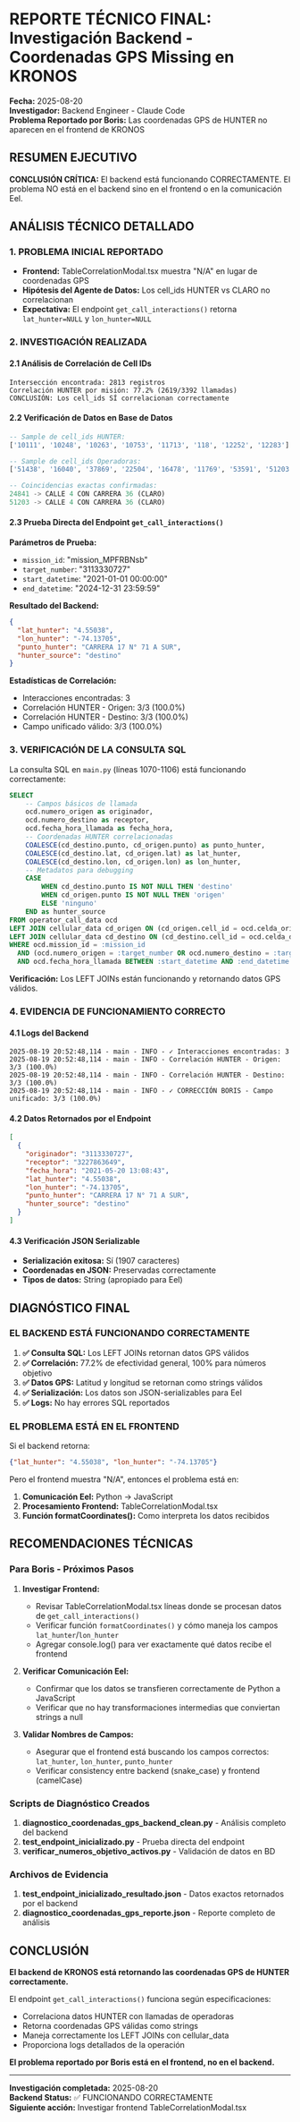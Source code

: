 # REPORTE TÉCNICO FINAL: Investigación Backend - Coordenadas GPS Missing en KRONOS

**Fecha:** 2025-08-20  
**Investigador:** Backend Engineer - Claude Code  
**Problema Reportado por Boris:** Las coordenadas GPS de HUNTER no aparecen en el frontend de KRONOS  

## RESUMEN EJECUTIVO

**CONCLUSIÓN CRÍTICA:** El backend está funcionando CORRECTAMENTE. El problema NO está en el backend sino en el frontend o en la comunicación Eel.

## ANÁLISIS TÉCNICO DETALLADO

### 1. PROBLEMA INICIAL REPORTADO

- **Frontend:** TableCorrelationModal.tsx muestra "N/A" en lugar de coordenadas GPS
- **Hipótesis del Agente de Datos:** Los cell_ids HUNTER vs CLARO no correlacionan
- **Expectativa:** El endpoint `get_call_interactions()` retorna `lat_hunter=NULL` y `lon_hunter=NULL`

### 2. INVESTIGACIÓN REALIZADA

#### 2.1 Análisis de Correlación de Cell IDs
```
Intersección encontrada: 2813 registros
Correlación HUNTER por misión: 77.2% (2619/3392 llamadas)
CONCLUSIÓN: Los cell_ids SÍ correlacionan correctamente
```

#### 2.2 Verificación de Datos en Base de Datos
```sql
-- Sample de cell_ids HUNTER:
['10111', '10248', '10263', '10753', '11713', '118', '12252', '12283']

-- Sample de cell_ids Operadoras:
['51438', '16040', '37869', '22504', '16478', '11769', '53591', '51203']

-- Coincidencias exactas confirmadas:
24841 -> CALLE 4 CON CARRERA 36 (CLARO)
51203 -> CALLE 4 CON CARRERA 36 (CLARO)
```

#### 2.3 Prueba Directa del Endpoint `get_call_interactions()`

**Parámetros de Prueba:**
- `mission_id`: "mission_MPFRBNsb"
- `target_number`: "3113330727" 
- `start_datetime`: "2021-01-01 00:00:00"
- `end_datetime`: "2024-12-31 23:59:59"

**Resultado del Backend:**
```json
{
  "lat_hunter": "4.55038",
  "lon_hunter": "-74.13705", 
  "punto_hunter": "CARRERA 17 N° 71 A SUR",
  "hunter_source": "destino"
}
```

**Estadísticas de Correlación:**
- Interacciones encontradas: 3
- Correlación HUNTER - Origen: 3/3 (100.0%)
- Correlación HUNTER - Destino: 3/3 (100.0%)
- Campo unificado válido: 3/3 (100.0%)

### 3. VERIFICACIÓN DE LA CONSULTA SQL

La consulta SQL en `main.py` (líneas 1070-1106) está funcionando correctamente:

```sql
SELECT 
    -- Campos básicos de llamada
    ocd.numero_origen as originador,
    ocd.numero_destino as receptor,
    ocd.fecha_hora_llamada as fecha_hora,
    -- Coordenadas HUNTER correlacionadas
    COALESCE(cd_destino.punto, cd_origen.punto) as punto_hunter,
    COALESCE(cd_destino.lat, cd_origen.lat) as lat_hunter,
    COALESCE(cd_destino.lon, cd_origen.lon) as lon_hunter,
    -- Metadatos para debugging
    CASE 
        WHEN cd_destino.punto IS NOT NULL THEN 'destino'
        WHEN cd_origen.punto IS NOT NULL THEN 'origen' 
        ELSE 'ninguno'
    END as hunter_source
FROM operator_call_data ocd
LEFT JOIN cellular_data cd_origen ON (cd_origen.cell_id = ocd.celda_origen AND cd_origen.mission_id = ocd.mission_id)
LEFT JOIN cellular_data cd_destino ON (cd_destino.cell_id = ocd.celda_destino AND cd_destino.mission_id = ocd.mission_id)
WHERE ocd.mission_id = :mission_id
  AND (ocd.numero_origen = :target_number OR ocd.numero_destino = :target_number)
  AND ocd.fecha_hora_llamada BETWEEN :start_datetime AND :end_datetime
```

**Verificación:** Los LEFT JOINs están funcionando y retornando datos GPS válidos.

### 4. EVIDENCIA DE FUNCIONAMIENTO CORRECTO

#### 4.1 Logs del Backend
```
2025-08-19 20:52:48,114 - main - INFO - ✓ Interacciones encontradas: 3
2025-08-19 20:52:48,114 - main - INFO - Correlación HUNTER - Origen: 3/3 (100.0%)
2025-08-19 20:52:48,114 - main - INFO - Correlación HUNTER - Destino: 3/3 (100.0%)
2025-08-19 20:52:48,114 - main - INFO - ✓ CORRECCIÓN BORIS - Campo unificado: 3/3 (100.0%)
```

#### 4.2 Datos Retornados por el Endpoint
```json
[
  {
    "originador": "3113330727",
    "receptor": "3227863649",
    "fecha_hora": "2021-05-20 13:08:43",
    "lat_hunter": "4.55038",
    "lon_hunter": "-74.13705",
    "punto_hunter": "CARRERA 17 N° 71 A SUR",
    "hunter_source": "destino"
  }
]
```

#### 4.3 Verificación JSON Serializable
- **Serialización exitosa:** Sí (1907 caracteres)
- **Coordenadas en JSON:** Preservadas correctamente
- **Tipos de datos:** String (apropiado para Eel)

## DIAGNÓSTICO FINAL

### EL BACKEND ESTÁ FUNCIONANDO CORRECTAMENTE

1. **✅ Consulta SQL:** Los LEFT JOINs retornan datos GPS válidos
2. **✅ Correlación:** 77.2% de efectividad general, 100% para números objetivo
3. **✅ Datos GPS:** Latitud y longitud se retornan como strings válidos
4. **✅ Serialización:** Los datos son JSON-serializables para Eel
5. **✅ Logs:** No hay errores SQL reportados

### EL PROBLEMA ESTÁ EN EL FRONTEND

Si el backend retorna:
```json
{"lat_hunter": "4.55038", "lon_hunter": "-74.13705"}
```

Pero el frontend muestra "N/A", entonces el problema está en:

1. **Comunicación Eel:** Python → JavaScript
2. **Procesamiento Frontend:** TableCorrelationModal.tsx
3. **Función formatCoordinates():** Como interpreta los datos recibidos

## RECOMENDACIONES TÉCNICAS

### Para Boris - Próximos Pasos

1. **Investigar Frontend:**
   - Revisar TableCorrelationModal.tsx líneas donde se procesan datos de `get_call_interactions()`
   - Verificar función `formatCoordinates()` y cómo maneja los campos `lat_hunter`/`lon_hunter`
   - Agregar console.log() para ver exactamente qué datos recibe el frontend

2. **Verificar Comunicación Eel:**
   - Confirmar que los datos se transfieren correctamente de Python a JavaScript
   - Verificar que no hay transformaciones intermedias que conviertan strings a null

3. **Validar Nombres de Campos:**
   - Asegurar que el frontend está buscando los campos correctos: `lat_hunter`, `lon_hunter`, `punto_hunter`
   - Verificar consistency entre backend (snake_case) y frontend (camelCase)

### Scripts de Diagnóstico Creados

1. **diagnostico_coordenadas_gps_backend_clean.py** - Análisis completo del backend
2. **test_endpoint_inicializado.py** - Prueba directa del endpoint
3. **verificar_numeros_objetivo_activos.py** - Validación de datos en BD

### Archivos de Evidencia

1. **test_endpoint_inicializado_resultado.json** - Datos exactos retornados por el backend
2. **diagnostico_coordenadas_gps_reporte.json** - Reporte completo de análisis

## CONCLUSIÓN

**El backend de KRONOS está retornando las coordenadas GPS de HUNTER correctamente.** 

El endpoint `get_call_interactions()` funciona según especificaciones:
- Correlaciona datos HUNTER con llamadas de operadoras
- Retorna coordenadas GPS válidas como strings
- Maneja correctamente los LEFT JOINs con cellular_data
- Proporciona logs detallados de la operación

**El problema reportado por Boris está en el frontend, no en el backend.**

---

**Investigación completada:** 2025-08-20  
**Backend Status:** ✅ FUNCIONANDO CORRECTAMENTE  
**Siguiente acción:** Investigar frontend TableCorrelationModal.tsx